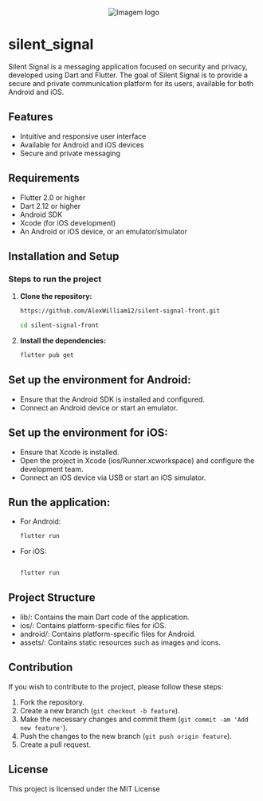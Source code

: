 
<p align="center">
  <img src="https://i.imgur.com/orlCpQX.png" alt="Imagem logo" />
</p>




# silent_signal

Silent Signal is a messaging application focused on security and privacy, developed using Dart and Flutter. The goal of Silent Signal is to provide a secure and private communication platform for its users, available for both Android and iOS.

## Features
- Intuitive and responsive user interface
- Available for Android and iOS devices
- Secure and private messaging

## Requirements

- Flutter 2.0 or higher
- Dart 2.12 or higher
- Android SDK
- Xcode (for iOS development)
- An Android or iOS device, or an emulator/simulator

## Installation and Setup

### Steps to run the project

1. **Clone the repository:**
    
    ```bash
    https://github.com/AlexWilliam12/silent-signal-front.git

    cd silent-signal-front
    ```
2. **Install the dependencies:**

    ```bash
    flutter pub get
    ```

## Set up the environment for Android:

- Ensure that the Android SDK is installed and configured.
- Connect an Android device or start an emulator.

## Set up the environment for iOS:

- Ensure that Xcode is installed.
- Open the project in Xcode (ios/Runner.xcworkspace) and configure the development team.
- Connect an iOS device via USB or start an iOS simulator.


## Run the application:

- For Android:
    ```bash
    flutter run
    ```
- For iOS:
    ```bash

    flutter run
    ```

## Project Structure

- lib/: Contains the main Dart code of the application.
- ios/: Contains platform-specific files for iOS.
- android/: Contains platform-specific files for Android.
- assets/: Contains static resources such as images and icons.

## Contribution

If you wish to contribute to the project, please follow these steps:

1. Fork the repository.
2. Create a new branch (`git checkout -b feature`).
3. Make the necessary changes and commit them (`git commit -am 'Add new feature'`).
4. Push the changes to the new branch (`git push origin feature`).
5. Create a pull request.


## License 

This project is licensed under the MIT License